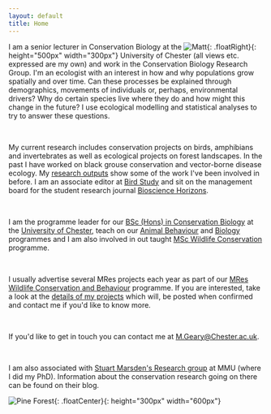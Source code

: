 ```yaml
---
layout: default
title: Home
---
```


I am a senior lecturer in Conservation Biology at the ![Matt](../images/photo.jpg){: .floatRight}{: height="500px" width="300px"} University of Chester (all views etc. expressed are my own) and work in the Conservation Biology Research Group. I'm an ecologist with an interest in how and why populations grow spatially and over time. Can these processes be explained through demographics, movements of individuals or, perhaps, environmental drivers? Why do certain species live where they do and how might this change in the future? I use ecological modelling and statistical analyses to try to answer these questions.   

<br>

My current research includes conservation projects on birds, amphibians and invertebrates as well as ecological projects on forest landscapes. In the past I have worked on black grouse conservation and vector-borne disease ecology. My [research outputs](http://mattgeary.github.io/output/) show some of the work I've been involved in before. I am an associate editor at [Bird Study](https://www.bto.org/research-data-services/publications/bird-study) and sit on the management board for the student research journal [Bioscience Horizons](https://academic.oup.com/biohorizons).

<br>

I am the programme leader for our [BSc (Hons) in Conservation Biology](http://www.chester.ac.uk/undergraduate/conservation-biology) at the [University of Chester](http://www.chester.ac.uk/departments/biological-sciences), teach on our [Animal Behaviour](https://www1.chester.ac.uk/undergraduate/animal-behaviour) and [Biology](https://www1.chester.ac.uk/undergraduate/biology) programmes and I am also involved in out taught [MSc Wildlife Conservation](http://www.chester.ac.uk/postgraduate/wildlife-conservation) programme. 

<br>

I usually advertise several MRes projects each year as part of our [MRes Wildlife Conservation and Behaviour](https://www1.chester.ac.uk/study/postgraduate/biological-sciences-wildlife-behaviour-and-conservation-pathway/201810) programme. If you are interested, take a look at the [details of my projects](http://mattgeary.github.io/MRes/) which will, be posted when confirmed and contact me if you'd like to know more. 

<br>

If you'd like to get in touch you can contact me at <M.Geary@Chester.ac.uk>. 

<br>

I am also associated with [Stuart Marsden's Research group](http://stuartmarsden.blogspot.co.uk/) at MMU (where I did my PhD). Information about the conservation research going on there can be found on their blog. 


![Pine Forest](../images/cal_pine.jpg){: .floatCenter}{: height="300px" width="600px"}
